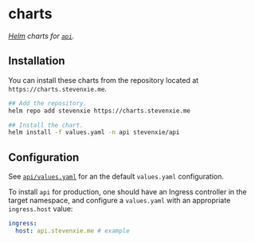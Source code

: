 # charts

_[Helm](https://helm.sh) charts for [`api`][api]._

## Installation

You can install these charts from the repository located at `https://charts.stevenxie.me`.

```bash
## Add the repository.
helm repo add stevenxie https://charts.stevenxie.me

## Install the chart.
helm install -f values.yaml -n api stevenxie/api
```

## Configuration

See
[`api/values.yaml`](https://github.com/stevenxie/api/blob/master/deployment/charts/api/values.yaml)
for an the default `values.yaml` configuration.

To install `api` for production, one should have an Ingress controller in
the target namespace, and configure a `values.yaml` with an appropriate
`ingress.host` value:

```yaml
ingress:
  host: api.stevenxie.me # example
```

[api]: https://github.com/stevenxie/merlin
